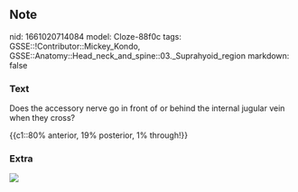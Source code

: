 ## Note
nid: 1661020714084
model: Cloze-88f0c
tags: GSSE::!Contributor::Mickey_Kondo, GSSE::Anatomy::Head_neck_and_spine::03._Suprahyoid_region
markdown: false

### Text
Does the accessory nerve go in front of or behind the internal
jugular vein when they cross?
<div>
  {{c1::80% anterior, 19% posterior, 1% through!}}
</div>

### Extra
<img src="paste-4dd41abc62214a90d5855edc307ba6e39600a10a.jpg">
